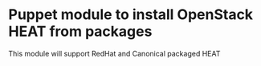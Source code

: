 Puppet module to install OpenStack HEAT from packages
=====================================================

This module will support RedHat and Canonical packaged HEAT
